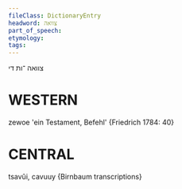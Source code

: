 ```yaml
---
fileClass: DictionaryEntry
headword: צוואה
part_of_speech: 
etymology: 
tags: 
---
```

צוואה
־ות
די

WESTERN
========

zewoe 'ein Testament, Befehl' {Friedrich 1784: 40}

CENTRAL
========

tsavûi, cavuuy {Birnbaum transcriptions}